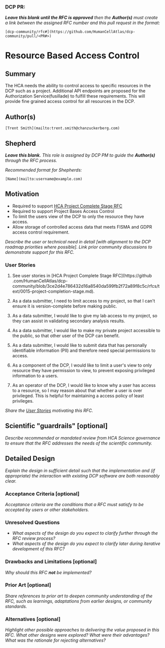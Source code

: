 ### DCP PR:

***Leave this blank until the RFC is approved** then the **Author(s)** must create a link between the assigned RFC number and this pull request in the format:*

`[dcp-community/rfc#](https://github.com/HumanCellAtlas/dcp-community/pull/<PR#>)`

# Resource Based Access Control

## Summary

The HCA needs the ability to control access to specific resources in the DCP such as a project. Additional API endpoints
 are proposed for the Authorization Service(fusillade) to fulfill these requirements. This will provide fine grained 
 access control for all resources in the DCP. 

## Author(s)

`[Trent Smith](mailto:trent.smith@chanzuckerberg.com)`

## Shepherd
***Leave this blank.** This role is assigned by DCP PM to guide the **Author(s)** through the RFC process.*

*Recommended format for Shepherds:*

 `[Name](mailto:username@example.com)`

## Motivation

- Required to support [HCA Project Complete Stage RFC](https://github.com/HumanCellAtlas/dcp-community/blob/3ce2d4e786432d16a8540da599fb2f72a89f8c5c/rfcs/text/0015-project-completion-stage.md)
- Required to support Project Bases Access Control
- To limit the users view of the DCP to only the resource they have access.
- Allow storage of controlled access data that meets FISMA and GDPR access control requirement.


*Describe the user or technical need in detail [with alignment to the DCP roadmap priorities where possible]. Link prior community discussions to demonstrate support for this RFC.*

### User Stories

1. See user stories in [HCA Project Complete Stage RFC](https://github
.com/HumanCellAtlas/dcp-community/blob/3ce2d4e786432d16a8540da599fb2f72a89f8c5c/rfcs/text/0015-project-completion-stage.md).

1. As a data submitter, I need to limit access to my project, so that I can't ensure it is version-complete before 
 making public.

1. As a data submitter, I would like to give my lab access to my project, so they can assist in validating secondary 
 analysis results.

1. As a data submitter, I would like to make my private project accessible to the public, so that other user of the DCP
 can benefit.  

1. As a data submitter, I would like to submit data that has personally identifiable information (PII) and therefore 
 need special permissions to access.
 
1. As a component of the DCP, I would like to limit a user's view to only resource they have permission to view, to 
 prevent exposing privileged information to a users.

1. As an operator of the DCP, I would like to know why a user has access to a resource, so I may reason about that 
 whether a user is over privileged. This is helpful for maintaining a access policy of least privileges.

*Share the [User Stories](https://www.mountaingoatsoftware.com/agile/user-stories) motivating this RFC.*

## Scientific "guardrails" [optional]

*Describe recommended or mandated review from HCA Science governance to ensure that the RFC addresses the needs of the scientific community.*

## Detailed Design

*Explain the design in sufficient detail such that the implementation and (if appropriate) the interaction with existing DCP software are both reasonably clear.*

### Acceptance Criteria [optional]

*Acceptance criteria are the conditions that a RFC must satisfy to be accepted by users or other stakeholders.* 

### Unresolved Questions

- *What aspects of the design do you expect to clarify further through the RFC review process?*
- *What aspects of the design do you expect to clarify later during iterative development of this RFC?*

### Drawbacks and Limitations [optional]

*Why should this RFC **not** be implemented?*

### Prior Art [optional]

*Share references to prior art to deepen community understanding of the RFC, such as learnings, adaptations from earlier designs, or community standards.*

### Alternatives [optional]

*Highlight other possible approaches to delivering the value proposed in this RFC. 
What other designs were explored? What were their advantages? What was the rationale for rejecting alternatives?*

